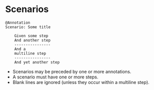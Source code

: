 # Scenarios

```
@Annotation
Scenario: Some title

    Given some step
    And another step
    ----------------
    And a
    multiline step
    ----------------
    And yet another step
```
- Scenarios may be preceded by one or more annotations.
- A scenario must have one or more steps.
- Blank lines are ignored (unless they occur within a multiline step).



